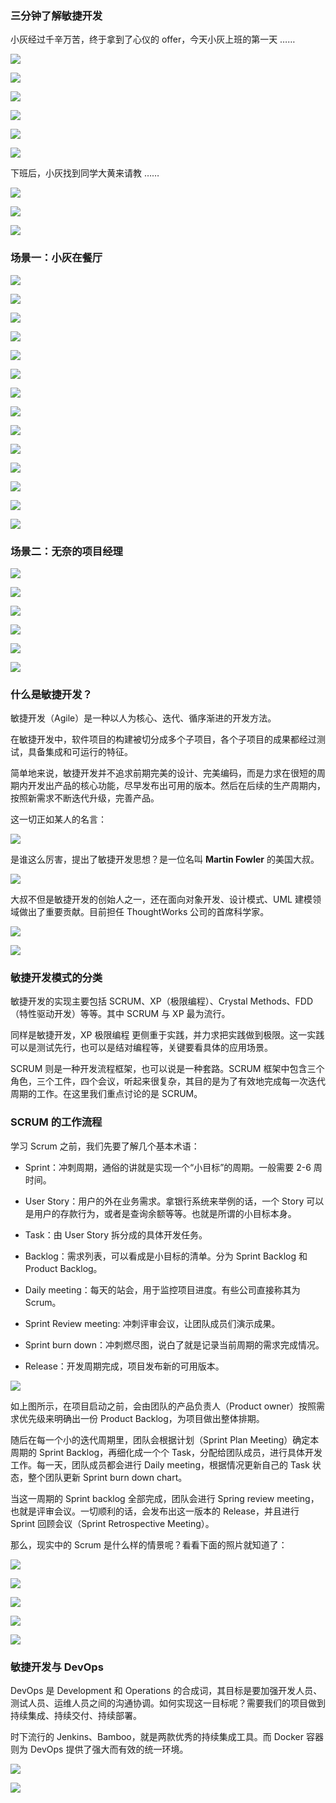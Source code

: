 ### 三分钟了解敏捷开发

小灰经过千辛万苦，终于拿到了心仪的 offer，今天小灰上班的第一天 ……

![](../img/13-00000001.png)

![](../img/13-00000002.png)

![](../img/13-00000003.png)

![](../img/13-00000004.png)

![](../img/13-00000005.png)

![](../img/13-00000006.png)

下班后，小灰找到同学大黄来请教 ……

![](../img/13-00000007.png)

![](../img/13-00000008.png)

![](../img/13-00000009.png)

### 场景一：小灰在餐厅

![](../img/13-00000010.png)

![](../img/13-00000011.png)

![](../img/13-00000012.png)

![](../img/13-00000013.png)

![](../img/13-00000013.png)

![](../img/13-00000014.png)

![](../img/13-00000015.png)

![](../img/13-00000013.png)

![](../img/13-00000013.png)

![](../img/13-00000016.png)

![](../img/13-00000017.png)

![](../img/13-00000018.png)

![](../img/13-00000019.png)

![](../img/13-00000020.png)

### 场景二：无奈的项目经理

![](../img/13-00000021.png)

![](../img/13-00000022.png)

![](../img/13-00000023.png)

![](../img/13-00000024.png)

![](../img/13-00000025.png)

![](../img/13-00000026.png)

### 什么是敏捷开发？

敏捷开发（Agile）是一种以人为核心、迭代、循序渐进的开发方法。

在敏捷开发中，软件项目的构建被切分成多个子项目，各个子项目的成果都经过测试，具备集成和可运行的特征。

简单地来说，敏捷开发并不追求前期完美的设计、完美编码，而是力求在很短的周期内开发出产品的核心功能，尽早发布出可用的版本。然后在后续的生产周期内，按照新需求不断迭代升级，完善产品。

这一切正如某人的名言：

![](../img/13-00000027.png)

是谁这么厉害，提出了敏捷开发思想？是一位名叫 **Martin Fowler** 的美国大叔。

![](../img/13-00000028.png)

大叔不但是敏捷开发的创始人之一，还在面向对象开发、设计模式、UML 建模领域做出了重要贡献。目前担任 ThoughtWorks 公司的首席科学家。

![](../img/13-00000029.png)

![](../img/13-00000030.png)

### 敏捷开发模式的分类

敏捷开发的实现主要包括 SCRUM、XP（极限编程）、Crystal Methods、FDD（特性驱动开发）等等。其中 SCRUM 与 XP 最为流行。

同样是敏捷开发，XP 极限编程 更侧重于实践，并力求把实践做到极限。这一实践可以是测试先行，也可以是结对编程等，关键要看具体的应用场景。

SCRUM 则是一种开发流程框架，也可以说是一种套路。SCRUM 框架中包含三个角色，三个工件，四个会议，听起来很复杂，其目的是为了有效地完成每一次迭代周期的工作。在这里我们重点讨论的是 SCRUM。

### SCRUM 的工作流程

学习 Scrum 之前，我们先要了解几个基本术语：

- Sprint：冲刺周期，通俗的讲就是实现一个“小目标”的周期。一般需要 2-6 周时间。

- User Story：用户的外在业务需求。拿银行系统来举例的话，一个 Story 可以是用户的存款行为，或者是查询余额等等。也就是所谓的小目标本身。

- Task：由 User Story 拆分成的具体开发任务。

- Backlog：需求列表，可以看成是小目标的清单。分为 Sprint Backlog 和 Product Backlog。

- Daily meeting：每天的站会，用于监控项目进度。有些公司直接称其为 Scrum。

- Sprint Review meeting: 冲刺评审会议，让团队成员们演示成果。

- Sprint burn down：冲刺燃尽图，说白了就是记录当前周期的需求完成情况。

- Release：开发周期完成，项目发布新的可用版本。

![](../img/13-00000031.png)

如上图所示，在项目启动之前，会由团队的产品负责人（Product owner）按照需求优先级来明确出一份 Product Backlog，为项目做出整体排期。

随后在每一个小的迭代周期里，团队会根据计划（Sprint Plan Meeting）确定本周期的 Sprint Backlog，再细化成一个个 Task，分配给团队成员，进行具体开发工作。每一天，团队成员都会进行 Daily meeting，根据情况更新自己的 Task 状态，整个团队更新 Sprint burn down chart。

当这一周期的 Sprint backlog 全部完成，团队会进行 Spring review meeting，也就是评审会议。一切顺利的话，会发布出这一版本的 Release，并且进行 Sprint 回顾会议（Sprint Retrospective Meeting）。

那么，现实中的 Scrum 是什么样的情景呢？看看下面的照片就知道了：

![](../img/13-00000032.png)

![](../img/13-00000033.png)

![](../img/13-00000034.png)

![](../img/13-00000035.png)

![](../img/13-00000036.png)

### 敏捷开发与 DevOps

DevOps 是 Development 和 Operations 的合成词，其目标是要加强开发人员、测试人员、运维人员之间的沟通协调。如何实现这一目标呢？需要我们的项目做到持续集成、持续交付、持续部署。

时下流行的 Jenkins、Bamboo，就是两款优秀的持续集成工具。而 Docker 容器则为 DevOps 提供了强大而有效的统一环境。

![](../img/13-00000037.png)

![](../img/13-00000038.png)

